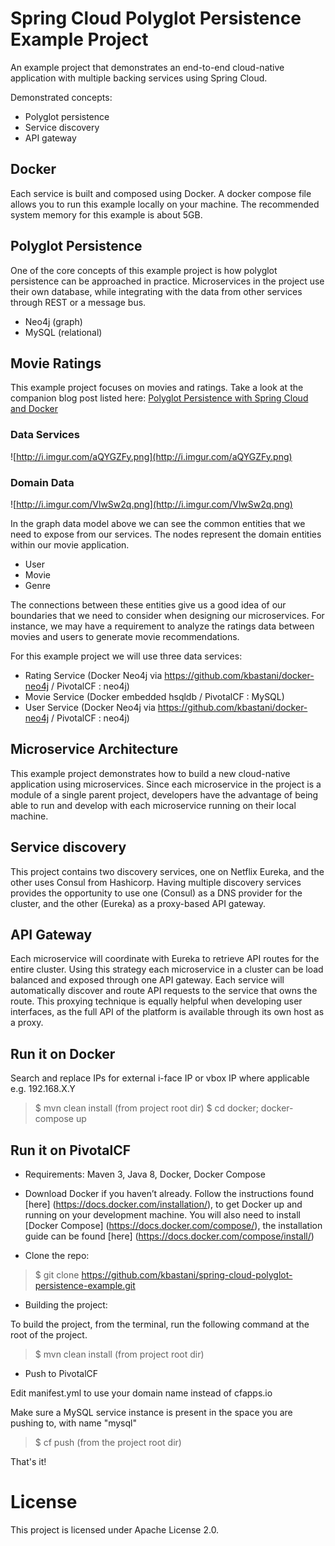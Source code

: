 # Spring Cloud Polyglot Persistence Example Project

An example project that demonstrates an end-to-end cloud-native application with multiple backing services using Spring Cloud.

Demonstrated concepts:

* Polyglot persistence
* Service discovery
* API gateway

## Docker

Each service is built and composed using Docker. A docker compose file allows you to run this example locally on your machine. The recommended system memory for this example is about 5GB.

## Polyglot Persistence

One of the core concepts of this example project is how polyglot persistence can be approached in practice. Microservices in the project use their own database, while integrating with the data from other services through REST or a message bus.

* Neo4j (graph)
* MySQL (relational)

## Movie Ratings

This example project focuses on movies and ratings. Take a look at the companion blog post listed here: [Polyglot Persistence with Spring Cloud and Docker](http://www.kennybastani.com)

### Data Services

![http://i.imgur.com/aQYGZFy.png](http://i.imgur.com/aQYGZFy.png)

### Domain Data

![http://i.imgur.com/VlwSw2q.png](http://i.imgur.com/VlwSw2q.png)

In the graph data model above we can see the common entities that we need to expose from our services. The nodes represent the domain entities within our movie application.

* User
* Movie
* Genre

The connections between these entities give us a good idea of our boundaries that we need to consider when designing our microservices. For instance, we may have a requirement to analyze the ratings data between movies and users to generate movie recommendations.

For this example project we will use three data services:

* Rating Service (Docker Neo4j via https://github.com/kbastani/docker-neo4j / PivotalCF : neo4j)
* Movie Service (Docker embedded hsqldb / PivotalCF : MySQL)
* User Service (Docker Neo4j via https://github.com/kbastani/docker-neo4j / PivotalCF : neo4j)

## Microservice Architecture

This example project demonstrates how to build a new cloud-native application using microservices. Since each microservice in the project is a module of a single parent project, developers have the advantage of being able to run and develop with each microservice running on their local machine.

## Service discovery

This project contains two discovery services, one on Netflix Eureka, and the other uses Consul from Hashicorp. Having multiple discovery services provides the opportunity to use one (Consul) as a DNS provider for the cluster, and the other (Eureka) as a proxy-based API gateway.

## API Gateway

Each microservice will coordinate with Eureka to retrieve API routes for the entire cluster. Using this strategy each microservice in a cluster can be load balanced and exposed through one API gateway. Each service will automatically discover and route API requests to the service that owns the route. This proxying technique is equally helpful when developing user interfaces, as the full API of the platform is available through its own host as a proxy.

## Run it on Docker

Search and replace IPs for external i-face IP or vbox IP where applicable e.g. 192.168.X.Y

> $ mvn clean install (from project root dir)
> $ cd docker; docker-compose up

## Run it on PivotalCF

* Requirements: Maven 3, Java 8, Docker, Docker Compose

* Download Docker if you haven’t already. Follow the instructions found [here] (https://docs.docker.com/installation/), to get Docker up and running on your development machine. You will also need to install [Docker Compose] (https://docs.docker.com/compose/), the installation guide can be found [here] (https://docs.docker.com/compose/install/)

* Clone the repo: 
    
> $ git clone https://github.com/kbastani/spring-cloud-polyglot-persistence-example.git

* Building the project:

To build the project, from the terminal, run the following command at the root of the project.

> $ mvn clean install (from project root dir)

* Push to PivotalCF

Edit manifest.yml to use your domain name instead of cfapps.io

Make sure a MySQL service instance is present in the space you are pushing to, with name "mysql" 

> $ cf push (from the project root dir)

That's it!


# License

This project is licensed under Apache License 2.0.
